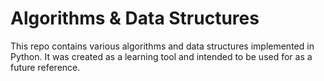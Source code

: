 # Algorithms & Data Structures

This repo contains various algorithms and data structures implemented in Python. It was created as a learning tool and intended to be used for as a future reference.
